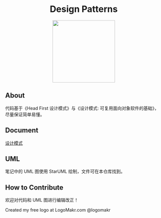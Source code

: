 
<div align="center">
    <h1>
    	Design Patterns
	</h1>
    <img src="pics/LogoMakr_940tUO.png" width="200px">
</div>

## About

代码基于《Head First 设计模式》与《设计模式: 可复用面向对象软件的基础》，尽量保证简单易懂。

## Document

[设计模式](https://github.com/CyC2018/Interview-Notebook/blob/master/notes/设计模式.md)

## UML

笔记中的 UML 图使用 StarUML 绘制，文件可在本仓库找到。

## How to Contribute

欢迎对代码和 UML 图进行编辑改正！

Created my free logo at LogoMakr.com @logomakr
